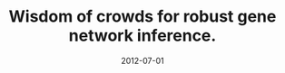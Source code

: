 ---
title: "Wisdom of crowds for robust gene network inference."
collection: publications
permalink: /publications/2012-07-01-Wisdom-of-crowds-for-robust-gene-network-inference
date: 2012-07-01
paperurl: 'https://doi.org/10.1038/nmeth.2016'
citation: 'D.&nbsp;Marbach, J.&nbsp;C. Costello, R.&nbsp;Küffner, N.&nbsp;M. Vega, R.&nbsp;J. Prill, D.&nbsp;M. Camacho, … G.&nbsp;Stolovitzky.
Wisdom of crowds for robust gene network inference.
<em>Nat. Methods</em>, 9(8):796–804, 2012.'
---